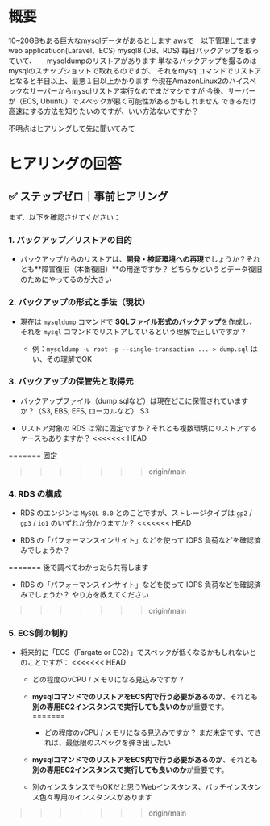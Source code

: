 
# 概要
10~20GBもある巨大なmysqlデータがあるとします
awsで　以下管理してます
  web applicatiuon(Laravel、ECS) 
  mysql8 (DB、RDS)
毎日バックアップを取っていて、　　mysqldumpのリストアがあります
 単なるバックアップを撮るのはmysqlのスナップショットで取れるのですが、 
それをmysqlコマンドでリストアとなると半日以上、最悪１日以上かかります
今現在AmazonLinux2のハイスペックなサーバーからmysqlリストア実行なのでまだマシですが
今後、サーバーが（ECS, Ubuntu）でスペックが悪く可能性があるかもしれません
できるだけ高速にする方法を知りたいのですが、いい方法ないですか？

不明点はヒアリングして先に聞いてみて

# ヒアリングの回答


## ✅ ステップゼロ｜事前ヒアリング

まず、以下を確認させてください：

### 1. バックアップ／リストアの目的

- バックアップからのリストアは、**開発・検証環境への再現**でしょうか？それとも**障害復旧（本番復旧）**の用途ですか？
どちらかというとデータ復旧のためにやってるのが大きい 

### 2. バックアップの形式と手法（現状）

- 現在は `mysqldump` コマンドで **SQLファイル形式のバックアップ**を作成し、それを `mysql` コマンドでリストアしているという理解で正しいですか？
    
    - 例：`mysqldump -u root -p --single-transaction ... > dump.sql`
はい、その理解でOK
    

### 3. バックアップの保管先と取得元

- バックアップファイル（dump.sqlなど）は現在どこに保管されていますか？（S3, EBS, EFS, ローカルなど）
S3
	
- リストア対象の RDS は常に固定ですか？それとも複数環境にリストアするケースもありますか？
<<<<<<< HEAD
    
=======
 固定
>>>>>>> origin/main

### 4. RDS の構成

- RDS のエンジンは `MySQL 8.0` とのことですが、ストレージタイプは `gp2` / `gp3` / `io1` のいずれか分かりますか？
<<<<<<< HEAD
    
- RDS の「パフォーマンスインサイト」などを使って IOPS 負荷などを確認済みでしょうか？
    
=======
後で調べてわかったら共有します
	
- RDS の「パフォーマンスインサイト」などを使って IOPS 負荷などを確認済みでしょうか？
やり方を教えてください
	
>>>>>>> origin/main

### 5. ECS側の制約

- 将来的に「ECS（Fargate or EC2）」でスペックが低くなるかもしれないとのことですが：
<<<<<<< HEAD
    
    - どの程度のvCPU / メモリになる見込みですか？
        
    - **mysqlコマンドでのリストアをECS内で行う必要があるのか**、それとも**別の専用EC2インスタンスで実行しても良いのか**が重要です。
=======
        - どの程度のvCPU / メモリになる見込みですか？
まだ未定です、できれば、最低限のスペックを弾き出したい
		
    - **mysqlコマンドでのリストアをECS内で行う必要があるのか**、それとも**別の専用EC2インスタンスで実行しても良いのか**が重要です。
    - 別のインスタンスでもOKだと思うWebインスタンス、バッチインスタンス色々専用のインスタンスがあります
>>>>>>> origin/main
